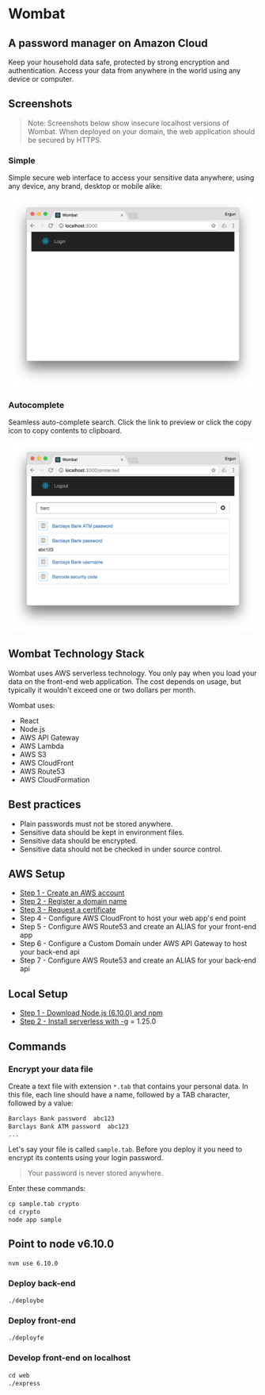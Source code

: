 # Wombat
## A password manager on Amazon Cloud
Keep your household data safe, protected by strong encryption and authentication. Access your data from anywhere in the world using any device or computer.

## Screenshots

> Note: Screenshots below show insecure localhost versions of Wombat. When deployed on your domain, the web application should be secured by HTTPS.

### Simple
Simple secure web interface to access your sensitive data anywhere, using any device, any brand, desktop or mobile alike:

![login](doc/img/login.png)
 
 ### Autocomplete
Seamless auto-complete search. Click the link to preview or click the copy icon to copy contents to clipboard.

![search](doc/img/search.png) 

## Wombat Technology Stack 

Wombat uses AWS serverless technology. You only pay when you load your data on the front-end web application. The cost depends on usage, but typically it wouldn't exceed one or two dollars per month.

Wombat uses:
- React
- Node.js
- AWS API Gateway
- AWS Lambda
- AWS S3
- AWS CloudFront
- AWS Route53
- AWS CloudFormation

## Best practices

- Plain passwords must not be stored anywhere.
- Sensitive data should be kept in environment files.
- Sensitive data should be encrypted.
- Sensitive data should not be checked in under source control.

## AWS Setup

- [Step 1 - Create an AWS account](http://68-kb.blogspot.com.au/2017/04/hdc-create-aws-account.html)
- [Step 2 - Register a domain name](http://68-kb.blogspot.com.au/2017/04/hdc-amazon-route-53.html)
- [Step 3 - Request a certificate](http://68-kb.blogspot.com.au/2017/04/hdc-aws-certficate-manager.html)
- Step 4 - Configure AWS CloudFront to host your web app's end point
- Step 5 - Configure AWS Route53 and create an ALIAS for your front-end app
- Step 6 - Configure a Custom Domain under AWS API Gateway to host your back-end api
- Step 7 - Configure AWS Route53 and create an ALIAS for your back-end api

## Local Setup

- [Step 1 - Download Node.js (6.10.0) and npm](https://www.npmjs.com/get-npm)
- [Step 2 - Install serverless with -g](https://serverless.com/) = 1.25.0

## Commands

### Encrypt your data file
Create a text file with extension `*.tab` that contains your personal data. In this file, each line should have a name, followed by a TAB character, followed by a value:
```
Barclays Bank password	abc123
Barclays Bank ATM password	abc123
...
```
Let's say your file is called `sample.tab`. Before you deploy it you need to encrypt its contents using your login password.
> Your password is never stored anywhere.

Enter these commands:
```
cp sample.tab crypto
cd crypto
node app sample
```

## Point to node v6.10.0
```
nvm use 6.10.0
```

### Deploy back-end
```
./deploybe
```

### Deploy front-end
```
./deployfe
```
### Develop front-end on localhost
```
cd web
./express
```

